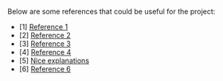 Below are some references that could be useful for the project:
- [1] [Reference 1](https://quantumcomputing.stackexchange.com/questions/14264/nielsenchuang-5-qubit-quantum-error-correction-encoding-gate)
- [2] [Reference 2](https://errorcorrectionzoo.org/c/steane)
- [3] [Reference 3](https://quantumcomputing.stackexchange.com/questions/28807/how-to-implement-the-circuit-of-steane-code-for-quantum-error-correction)
- [4] [Reference 4](https://en.wikipedia.org/wiki/CSS_code)
- [5] [Nice explanations](https://www.lorentz.leidenuniv.nl/quantumcomputers/literature/preskill_7.pdf)
- [6] [Reference 6](https://arxiv.org/pdf/1907.11157)